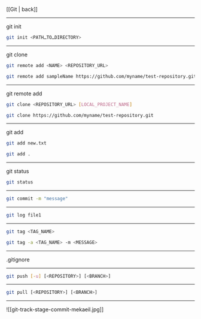 [[Git | back]]

---
git init

```bash
git init <PATHـTOـDIRECTORY>
```

---

git clone

```bash
git remote add <NAME> <REPOSITORY_URL>

git remote add sampleName https://github.com/myname/test-repository.git
```

---

git remote add

```bash
git clone <REPOSITORY_URL> [LOCAL_PROJECT_NAME]

git clone https://github.com/myname/test-repository.git
```

---

git add

```bash
git add new.txt

git add .
```

---

git status


```bash
git status
```

---

```bash
git commit -m "message"
```



---

```bash
git log file1
```

---

```bash
git tag <TAG_NAME>

git tag -a <TAG_NAME> -m <MESSAGE>
```

---

.gitignore

---

```bash
git push [-u] [<REPOSITORY>] [<BRANCH>]
```

---

```bash
git pull [<REPOSITORY>] [<BRANCH>]
```

---
![[git-track-stage-commit-mekaeil.jpg]]

